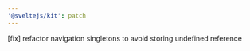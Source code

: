 ```yaml
---
'@sveltejs/kit': patch
---
```


[fix] refactor navigation singletons to avoid storing undefined reference
